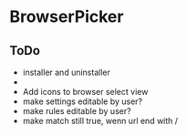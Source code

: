 # BrowserPicker

## ToDo
- installer and uninstaller
- 
- Add icons to browser select view
- make settings editable by user?
- make rules editable by user?
- make match still true, wenn url end with /
